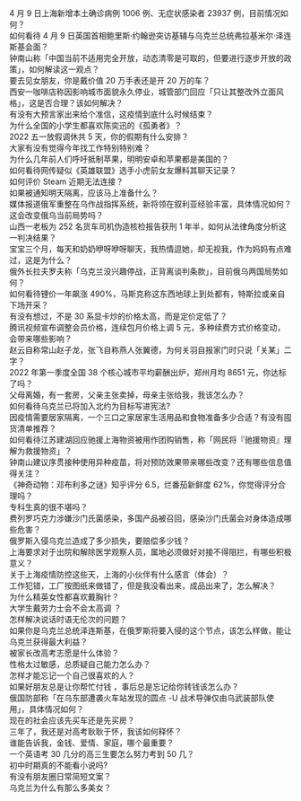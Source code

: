 4 月 9 日上海新增本土确诊病例 1006 例、无症状感染者 23937 例，目前情况如何？  
如何看待 4 月 9 日英国首相鲍里斯·约翰逊突访基辅与乌克兰总统弗拉基米尔·泽连斯基会面？  
钟南山称「中国当前不适用完全开放，动态清零是可取的，但要进行逐步开放的政策」，如何解读这一观点？  
要去见女朋友，你是戴价值 20 万手表还是开 20 万的车？  
西安一咖啡店称因影响城市面貌永久停业，城管部门回应「只让其整改外立面风格」，这是否合理？该如何解决？  
有没有大预言家出来给个准信，这疫情到底什么时候结束？  
为什么全国的小学生都喜欢陈奕迅的《孤勇者》？  
2022 五一放假调休共 5 天，你的假期有什么安排？  
大家有没有觉得今年找工作特别特别难？  
为什么几年前人们呼吁抵制苹果，明明安卓和苹果都是美国的？  
如何看待网传疑似《英雄联盟》选手小虎前女友爆料其聊天记录？  
如何评价 Steam 近期无法连接？  
如果被通知明天隔离，应该马上准备什么？  
媒体报道俄军重整在乌作战指挥系统，新将领在叙利亚经验丰富，具体情况如何？这会改变俄乌当前局势吗？  
山西一老板为 252 名货车司机伪造核检报告获刑 1 年半，如何从法律角度分析这一判决结果？  
宝宝三个月，每天和奶奶咿呀咿呀聊天，我热情逗她，却无视我，作为妈妈有点难过，这是为什么？  
俄外长拉夫罗夫称「乌克兰没兴趣停战，正背离谈判条款」，目前俄乌两国局势如何？  
如何看待锂价一年飙涨 490%，马斯克称这东西地球上到处都有，特斯拉或亲自下场开采？  
有没有想过，不是 30 系显卡炒的价格太高，而是定价定低了？  
腾讯视频宣布调整会员价格，连续包月价格上调 5 元，多种续费方式价格变动，会带来哪些影响？  
赵云自称常山赵子龙，张飞自称燕人张翼德，为何关羽自报家门时只说「关某」二字？  
2022 年第一季度全国 38 个核心城市平均薪酬出炉，郑州月均 8651 元，你达标了吗？  
父母离婚，有一套房，父亲主张卖掉，母亲主张给我，我该怎么办？  
如何看待乌克兰已将加入北约为目标写进宪法?  
因疫情需要居家隔离，一个三口之家居家生活用品和食物准备多少合适？有没有囤货清单推荐？  
如何看待江苏建湖回应驰援上海物资被用作团购销售，称「网民将『驰援物资』理解为救援物资」？  
钟南山建议序贯接种使用异种疫苗，将对预防效果带来哪些改变？还有哪些信息值得关注？  
《神奇动物：邓布利多之谜》知乎评分 6.5，烂番茄新鲜度 62%，你觉得评分合理吗？  
专科生真的很不堪吗？  
费列罗巧克力涉嫌沙门氏菌感染，多国产品被召回，感染沙门氏菌会对身体造成哪些危害？  
俄罗斯入侵乌克兰造成了多少损失，要赔偿多少钱？  
上海要求对于出院和解除医学观察人员，属地必须做好对接不得阻拦，有哪些积极意义？  
关于上海疫情防控这些天，上海的小伙伴有什么感言（体会）？  
工作犯错，工厂按图纸来做错了，但是我没看出来，成品出来了，怎么解决？  
为什么精英女性都喜欢戴胸针？  
大学生戴劳力士会不会太高调 ？  
怎样解决说话时语无伦次的问题？  
如果你是乌克兰总统泽连斯基，在俄罗斯将要入侵的这个节点，该怎么样做，能让乌克兰获得最大利益？  
被家长改高考志愿是什么体验？  
性格太过敏感，总质疑自己能力怎么办？  
怎样才能忘记一个自己很喜欢的人？  
如果好朋友总是让你帮忙付钱 ，事后总是忘记给你转钱该怎么办？  
俄国防部称「在乌东部遭袭火车站发现的圆点 -U 战术导弹仅由乌武装部队使用」，具体情况如何？  
现在的社会应该先买车还是先买房？  
三年了，我还是对高考耿耿于怀，我该如何释怀？  
谁能告诉我，金钱、爱情、家庭，哪个最重要？  
一个英语考 30 几分的高三生要怎么努力考到 50 几？  
初中时期真的不能看小说吗?  
有没有朋友圈日常简短文案？  
乌克兰为什么有那么多美女？  

